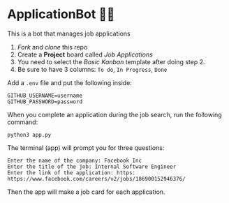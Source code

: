 # ApplicationBot 🥷🏽
This is a bot that manages job applications

1. *Fork* and *clone* this repo
2. Create a **Project** board called *Job Applications*
3. You need to select the *Basic Kanban* template after doing step 2.
4. Be sure to have 3 columns: `To do`, `In Progress`, `Done`

Add a `.env` file and put the following inside:
```text
GITHUB_USERNAME=username
GITHUB_PASSWORD=password
```

When you complete an application during the job search, run the following command:
```text
python3 app.py
```
The terminal (app) will prompt you for three questions:
```text
Enter the name of the company: Facebook Inc
Enter the title of the job: Internal Software Engineer
Enter the link of the application: https: https://www.facebook.com/careers/v2/jobs/186900152946376/
```
Then the app will make a job card for each application.
